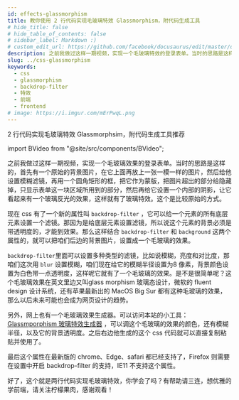```yaml
---
id: effects-glassmorphism
title: 教你使用 2 行代码实现毛玻璃特效 Glassmorphism，附代码生成工具
# hide_title: false
# hide_table_of_contents: false
# sidebar_label: Markdown :)
# custom_edit_url: https://github.com/facebook/docusaurus/edit/master/docs/api-doc-markdown.md
description: 之前我做过这样一期视频，实现一个毛玻璃特效的登录表单。当时的思路是这样的，首先有一个原始的背景图片，在它上面再放上一张一模一样的图片，然后给他设置模糊滤镜，再用一个圆角矩形的框，把它作为蒙版，把图片超出的部分给隐藏掉，只显示表单这一块区域所用到的部分，然后再给它设置一个内部的阴影，让它看起来有一个玻璃反光的效果，这样就有了玻璃特效。这个是比较原始的方式。
slug: ../css-glassmorphism
keywords:
  - css
  - glassmorphism
  - backdrop-filter
  - 特效
  - 前端
  - frontend
# image: https://i.imgur.com/mErPwqL.png
---
```


2 行代码实现毛玻璃特效 Glassmorphsim，附代码生成工具推荐

import BVideo from "@site/src/components/BVideo";

<BVideo src="//player.bilibili.com/player.html?aid=500642727&bvid=BV1GK411G7ws&cid=268174683&page=1" bsrc="https://www.bilibili.com/video/BV1GK411G7ws/"/>

之前我做过这样一期视频，实现一个毛玻璃效果的登录表单。当时的思路是这样的，首先有一个原始的背景图片，在它上面再放上一张一模一样的图片，然后给他设置模糊滤镜，再用一个圆角矩形的框，把它作为蒙版，把图片超出的部分给隐藏掉，只显示表单这一块区域所用到的部分，然后再给它设置一个内部的阴影，让它看起来有一个玻璃反光的效果，这样就有了玻璃特效。这个是比较原始的方式。

现在 css 有了一个新的属性叫 `backdrop-filter` ，它可以给一个元素的所有底层元素设置一个滤镜。那因为是给底层元素设置滤镜，所以说这个元素的背景必须是带透明度的，才能到效果。那么这样结合 `backdrop-filter` 和 `background` 这两个属性的，就可以把咱们后边的背景图片，设置成一个毛玻璃的效果。

`backdrop-filter`里面可以设置多种类型的滤镜，比如说模糊，亮度和对比度，那咱们这次用 `blur` 设置模糊，咱们现在给它的模糊半径设置为8 像素，背景颜色设置为白色带一点透明度，这样呢它就有了一个毛玻璃的效果。是不是很简单呢？这个毛玻璃效果在英文里边又叫glass morphism 玻璃态设计，微软的 fluent design 设计系统，还有苹果最新出的 MacOS Big Sur 都有这种毛玻璃的效果，那么以后未来可能也会成为网页设计的趋势。

另外，网上也有一个毛玻璃效果生成器。可以访问本站的小工具： [Glassmporphism 玻璃特效生成器](/docs/tools/glassmorphism-generator) ，可以调这个毛玻璃的效果的颜色，还有模糊半径，以及它的背景透明度。之后右边他生成的这个 css 代码就可以直接复制粘贴并使用了。

最后这个属性在最新版的 chrome、Edge、safari 都已经支持了，Firefox 则需要在设置中开启 backdrop-filter 的支持，IE11 不支持这个属性。

好了，这个就是两行代码实现毛玻璃特效，你学会了吗？有帮助请三连，想优雅的学前端，请关注柠檬果肉，感谢观看！